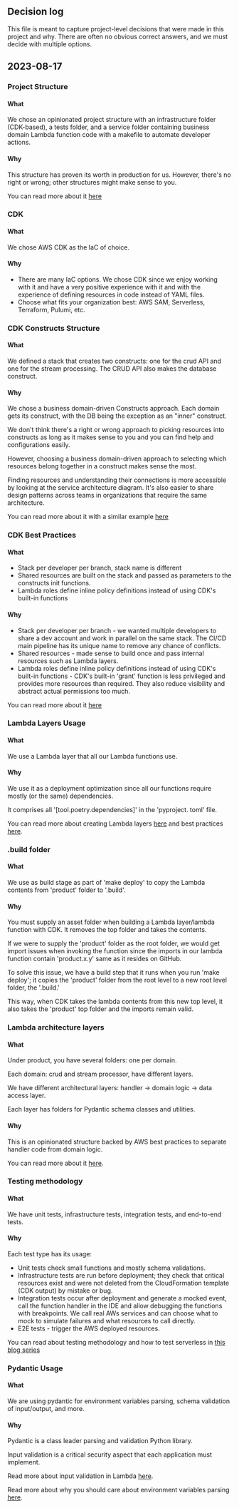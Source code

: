 ## Decision log

This file is meant to capture project-level decisions that were made in this project and why. There are often no obvious correct answers, and we must decide with multiple options.

## 2023-08-17

### Project Structure

#### What
We chose an opinionated project structure with an infrastructure folder (CDK-based), a tests folder, and a service folder containing business domain Lambda function code with a makefile to automate developer actions.


#### Why
This structure has proven its worth in production for us. However, there's no right or wrong; other structures might make sense to you.

You can read more about it [here](https://www.ranthebuilder.cloud/post/aws-cdk-best-practices-from-the-trenches)

### CDK

#### What
We chose AWS CDK as the IaC of choice.

#### Why

- There are many IaC options. We chose CDK since we enjoy working with it and have a very positive experience with it and with the experience of defining resources in code instead of YAML files.
- Choose what fits your organization best: AWS SAM, Serverless, Terraform, Pulumi, etc.

### CDK Constructs Structure


#### What

We defined a stack that creates two constructs: one for the crud API and one for the stream processing. The CRUD API also makes the database construct.

#### Why

We chose a business domain-driven Constructs approach. Each domain gets its construct, with the DB being the exception as an "inner" construct.

We don't think there's a right or wrong approach to picking resources into constructs as long as it makes sense to you and you can find help and configurations easily.

However, choosing a business domain-driven approach to selecting which resources belong together in a construct makes sense the most.

Finding resources and understanding their connections is more accessible by looking at the service architecture diagram. It's also easier to share design patterns across teams in organizations that require the same architecture.

You can read more about it with a similar example [here](https://www.ranthebuilder.cloud/post/aws-cdk-best-practices-from-the-trenches)


### CDK Best Practices



#### What

- Stack per developer per branch, stack name is different
- Shared resources are built on the stack and passed as parameters to the constructs init functions.
- Lambda roles define inline policy definitions instead of using CDK's built-in functions



#### Why

- Stack per developer per branch - we wanted multiple developers to share a dev account and work in parallel on the same stack. The CI/CD main pipeline has its unique name to remove any chance of conflicts.
- Shared resources - made sense to build once and pass internal resources such as Lambda layers.
- Lambda roles define inline policy definitions instead of using CDK's built-in functions - CDK's built-in 'grant' function is less privileged and provides more resources than required. They also reduce visibility and abstract actual permissions too much.


You can read more about it [here](https://www.ranthebuilder.cloud/post/aws-cdk-best-practices-from-the-trenches)



### Lambda Layers Usage

#### What

We use a Lambda layer that all our Lambda functions use.

#### Why

We use it as a deployment optimization since all our functions require mostly (or the same) dependencies.

It comprises all '[tool.poetry.dependencies]' in the 'pyproject. toml' file.


You can read more about creating Lambda layers [here](https://www.ranthebuilder.cloud/post/build-aws-lambda-layers-with-aws-cdk) and best practices [here](https://www.ranthebuilder.cloud/post/aws-lambda-layers-best-practices).



### .build folder

#### What

We use as build stage as part of 'make deploy' to copy the Lambda contents from 'product' folder to '.build'.

#### Why

You must supply an asset folder when building a Lambda layer/lambda function with CDK. It removes the top folder and takes the contents.

If we were to supply the 'product' folder as the root folder, we would get import issues when invoking the function since the imports in our lambda function contain 'product.x.y' same as it resides on GitHub.

To solve this issue, we have a build step that it runs when you run 'make deploy'; it copies the 'product' folder from the root level to a new root level folder, the '.build.'

This way, when CDK takes the lambda contents from this new top level, it also takes the 'product' top folder and the imports remain valid.




### Lambda architecture layers

#### What

Under product, you have several folders: one per domain.

Each domain: crud and stream processor, have different layers.

We have different architectural layers: handler -> domain logic -> data access layer.

Each layer has folders for Pydantic schema classes and utilities.


#### Why

This is an opinionated structure backed by AWS best practices to separate handler code from domain logic.

You can read more about it [here](https://www.ranthebuilder.cloud/post/learn-how-to-write-aws-lambda-functions-with-architecture-layers).


### Testing methodology

#### What

We have unit tests, infrastructure tests, integration tests, and end-to-end tests.


#### Why

Each test type has its usage:
- Unit tests check small functions and mostly schema validations.
- Infrastructure tests are run before deployment; they check that critical resources exist and were not deleted from the CloudFormation template (CDK output) by mistake or bug.
- Integration tests occur after deployment and generate a mocked event, call the function handler in the IDE and allow debugging the functions with breakpoints. We call real AWs services and can choose what to mock to simulate failures and what resources to call directly.
- E2E tests - trigger the AWS deployed resources.

You can read about testing methodology and how to test serverless in [this blog series](https://www.ranthebuilder.cloud/post/guide-to-serverless-lambda-testing-best-practices-part-1)



### Pydantic Usage

#### What
We are using pydantic for environment variables parsing, schema validation of input/output, and more.

#### Why

Pydantic is a class leader parsing and validation Python library.

Input validation is a critical security aspect that each application must implement.

Read more about input validation in Lambda [here](https://www.ranthebuilder.cloud/post/aws-lambda-cookbook-elevate-your-handler-s-code-part-5-input-validation).

Read more about why you should care about environment variables parsing [here](https://www.ranthebuilder.cloud/post/aws-lambda-cookbook-environment-variables).
